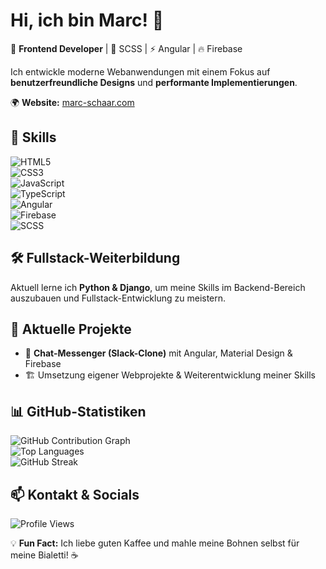 # Hi, ich bin Marc! 👋  

🚀 **Frontend Developer** | 🎨 SCSS | ⚡ Angular | 🔥 Firebase  

Ich entwickle moderne Webanwendungen mit einem Fokus auf **benutzerfreundliche Designs** und **performante Implementierungen**.  

🌍 **Website:** [marc-schaar.com](https://marc-schaar.com)  

## 📌 Skills  
![HTML5](https://img.shields.io/badge/HTML5-%23E34F26.svg?style=for-the-badge&logo=html5&logoColor=white)  
![CSS3](https://img.shields.io/badge/CSS3-%231572B6.svg?style=for-the-badge&logo=css3&logoColor=white)  
![JavaScript](https://img.shields.io/badge/JavaScript-%23F7DF1E.svg?style=for-the-badge&logo=javascript&logoColor=black)  
![TypeScript](https://img.shields.io/badge/TypeScript-%23007ACC.svg?style=for-the-badge&logo=typescript&logoColor=white)  
![Angular](https://img.shields.io/badge/Angular-%23DD0031.svg?style=for-the-badge&logo=angular&logoColor=white)  
![Firebase](https://img.shields.io/badge/Firebase-%23FFCA28.svg?style=for-the-badge&logo=firebase&logoColor=black)  
![SCSS](https://img.shields.io/badge/SCSS-%23CC6699.svg?style=for-the-badge&logo=sass&logoColor=white)  

## 🛠 Fullstack-Weiterbildung  
Aktuell lerne ich **Python & Django**, um meine Skills im Backend-Bereich auszubauen und Fullstack-Entwicklung zu meistern.  

## 🔧 Aktuelle Projekte  
- 💬 **Chat-Messenger (Slack-Clone)** mit Angular, Material Design & Firebase  
- 🏗️ Umsetzung eigener Webprojekte & Weiterentwicklung meiner Skills  

## 📊 GitHub-Statistiken  
![GitHub Contribution Graph](https://github-readme-activity-graph.vercel.app/graph?username=marc-schaar&theme=radical)  
![Top Languages](https://github-readme-stats.vercel.app/api/top-langs/?username=marc-schaar&layout=compact&theme=radical)  
![GitHub Streak](https://github-readme-streak-stats.herokuapp.com/?user=marc-schaar&theme=radical)  

## 📫 Kontakt & Socials  
![Profile Views](https://komarev.com/ghpvc/?username=marc-schaar&style=for-the-badge)  

💡 **Fun Fact:** Ich liebe guten Kaffee und mahle meine Bohnen selbst für meine Bialetti! ☕  
